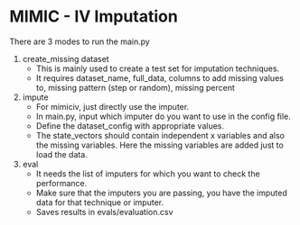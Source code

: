 # MIMIC - IV Imputation

There are 3 modes to run the main.py
1. create_missing dataset
   - This is mainly used to create a test set for imputation techniques.
   - It requires dataset_name, full_data, columns to add missing values to, missing pattern (step or random), missing percent
2. impute
   - For mimiciv, just directly use the imputer.
   - In main.py, input which imputer do you want to use in the config file.
   - Define the dataset_config with appropriate values.
   - The state_vectors should contain independent x variables and also the missing variables. Here the missing variables are added just to load the data. 
3. eval
   - It needs the list of imputers for which you want to check the performance.
   - Make sure that the imputers you are passing, you have the imputed data for that technique or imputer.
   - Saves results in evals/evaluation.csv

